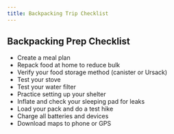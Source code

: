 ```yaml
---
title: Backpacking Trip Checklist
---
```


## Backpacking Prep Checklist

- Create a meal plan
- Repack food at home to reduce bulk
- Verify your food storage method (canister or Ursack)
- Test your stove
- Test your water filter
- Practice setting up your shelter
- Inflate and check your sleeping pad for leaks
- Load your pack and do a test hike
- Charge all batteries and devices
- Download maps to phone or GPS

